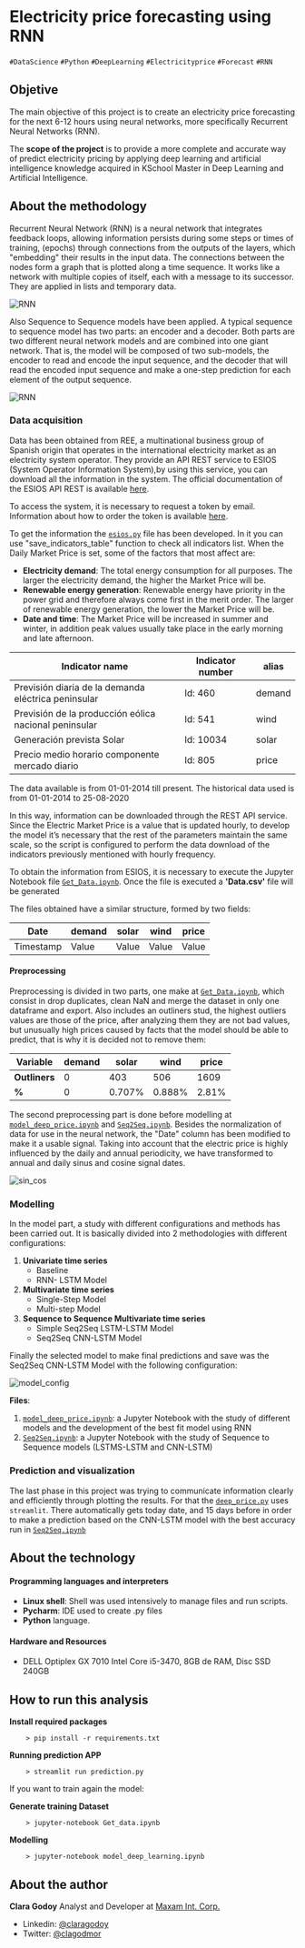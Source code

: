 
Electricity price forecasting using RNN
===================
`#DataScience` `#Python` `#DeepLearning` `#Electricityprice` `#Forecast` `#RNN`


## Objetive ##

The main objective of this project is to create an electricity price forecasting for the next 6-12 hours using neural
networks, more specifically Recurrent Neural Networks (RNN).

The **scope of the project** is to provide a more complete and accurate way of predict electricity pricing by applying 
deep learning and artificial intelligence knowledge acquired in KSchool Master in Deep Learning and Artificial 
Intelligence.


## About the methodology ##
Recurrent Neural Network (RNN) is a neural network that integrates feedback loops, allowing information persists 
during some steps or times of training, (epochs) through connections from the outputs of the layers, which 
"embedding" their results in the input data. The connections between the nodes form a graph that is plotted along a 
time sequence. It works like a network with multiple copies of itself, each with a message to its successor. 
They are applied in lists and temporary data.  
  
![RNN](img/RNN-unrolled.png)

Also Sequence to Sequence models have been applied. A typical sequence to sequence model has two parts: an encoder and 
a decoder. Both parts are two different neural network models and are combined into one giant network. That is, the 
model will be composed of two sub-models, the encoder to read and encode the input sequence, and the decoder that will 
read the encoded input sequence and make a one-step prediction for each element of the output sequence.

![RNN](img/encoder-decoder.png)

### Data acquisition

Data has been obtained from REE, a multinational business group of Spanish origin that operates in the international 
electricity market as an electricity system operator. They provide an API REST service to ESIOS (System Operator 
Information System),by using this service, you can download all the information in the system. The official 
documentation of the ESIOS API REST is available [here](https://api.esios.ree.es/).

To access the system, it is necessary to request a token by email. Information about how to order the token is 
available [here](https://www.esios.ree.es/es/pagina/api).

To get the information the [`esios.py`](data/esios.py) file has been developed. In it you can use "save_indicators_table" function to 
check all indicators list. 
When the Daily Market Price is set, some of the factors that most affect are:
* **Electricity demand**: The total energy consumption for all purposes. The larger the electricity demand, the higher 
the Market Price will be.
* **Renewable energy generation**: Renewable energy have priority in the power grid and therefore always come first in the
 merit order. The larger of renewable energy generation, the lower the Market Price will be.
* **Date and time**: The Market Price will be increased in summer and winter, in addition peak values usually take place 
in the early morning and late afternoon.

| Indicator name | Indicator number | alias |
| --- | --- | --- |
| Previsión diaria de la demanda eléctrica peninsular | Id: 460 | demand |
| Previsión de la producción eólica nacional peninsular | Id: 541 | wind |
| Generación prevista Solar | Id: 10034 | solar |
| Precio medio horario componente mercado diario | Id: 805 | price |

The data available is from 01-01-2014 till present. The historical data used is from 01-01-2014 to 25-08-2020

In this way, information can be downloaded through the REST API service. Since the Electric Market Price is a value that
 is updated hourly, to develop the model it’s necessary that the rest of the parameters maintain the same scale, so the 
 script is configured to perform the data download of the indicators previously mentioned with hourly frequency.<br>

To obtain the information from ESIOS, it is necessary to execute the Jupyter Notebook file 
[`Get_Data.ipynb`](data/Get_data.ipynb). Once the file is executed a **'Data.csv'** file will be generated  

The files obtained have a similar structure, formed by two fields:

| Date | demand | solar | wind | price |
| --- | --- | --- | --- | --- | 
| Timestamp | Value | Value | Value | Value |


#### Preprocessing
Preprocessing is divided in two parts, one make at [`Get_Data.ipynb`](data/Get_data.ipynb), which consist in drop duplicates,
clean NaN and merge the dataset in only one dataframe and export. Also includes an outliners stud, the highest outliers 
values are those of the price, after analyzing them they are not bad values, but unusually high prices caused by 
facts that the model should be able to predict, that is why it is decided not to remove them:

| Variable | demand | solar | wind | price |
| --- | --- | --- | --- | --- | 
| **Outliners** | 0 | 403 | 506 | 1609 |
| **%** | 0 | 0.707% | 0.888% | 2.81% |

The second preprocessing part is done before modelling at [`model_deep_price.ipynb`](model/model_deep_price.ipynb) and 
[`Seq2Seq.ipynb`](model/Seq2Seq.ipynb). Besides the normalization of data for use in the neural network, the "Date" 
column has been modified to make it a usable signal.
Taking into account that the electric price is highly influenced by the daily and annual periodicity, we have 
transformed to annual and daily sinus and cosine signal dates. 

![sin_cos](img/sen_cos.png)

### Modelling
In the model part, a study with different configurations and methods has been carried out. It is basically divided into
2 methodologies with different configurations: 
 1. **Univariate time series**
    * Baseline
    * RNN- LSTM Model
 2. **Multivariate time series**
    * Single-Step Model
    * Multi-step Model 
 3. **Sequence to Sequence Multivariate time series**
    * Simple Seq2Seq LSTM-LSTM Model
    * Seq2Seq CNN-LSTM Model 
    
Finally the selected model to make final predictions and save was the Seq2Seq CNN-LSTM Model  with the following 
configuration:

![model_config](img/model_config.png)

**Files**:

1. [`model_deep_price.ipynb`](model/model_deep_price.ipynb): a Jupyter Notebook with the study of different models and the 
development of the best fit model using RNN
2. [`Seq2Seq.ipynb`](model/Seq2Seq.ipynb): a Jupyter Notebook with the study of Sequence to Sequence models (LSTMS-LSTM 
and CNN-LSTM)

### Prediction and visualization

The last phase in this project was trying to communicate information clearly and efficiently through plotting the 
results. For that the [`deep_price.py`](deep_price.py) uses `streamlit`. There automatically gets today date, and 15 
days before in order to make a prediction based on the CNN-LSTM model with the best accuracy run in 
[`Seq2Seq.ipynb`](model/Seq2Seq.ipynb)

 
## About the technology ##
#### Programming languages and interpreters

 - **Linux shell**: Shell was used intensively to manage files and run scripts.
 - **Pycharm**: IDE used to create .py files
 - **Python**  language. 
 
#### Hardware and Resources

 - DELL Optiplex GX 7010 Intel Core i5-3470, 8GB de RAM, Disc SSD  240GB

## How to run this analysis
**Install required packages**

        > pip install -r requirements.txt

**Running prediction APP** 

        > streamlit run prediction.py 

If you want to train again the model:

**Generate training Dataset**

        > jupyter-notebook Get_data.ipynb
    
**Modelling** 

        > jupyter-notebook model_deep_learning.ipynb 

## About the author

**Clara Godoy**
Analyst and Developer at [Maxam Int. Corp.](https://www.maxamcorp.com/)
 - Linkedin: [@claragodoy](https://www.linkedin.com/in/claragodoy/)
 - Twitter: [@clagodmor](https://twitter.com/clagodmor)